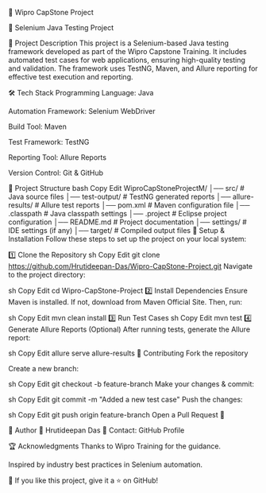 📌 Wipro CapStone Project


🚀 Selenium Java Testing Project


📜 Project Description
This project is a Selenium-based Java testing framework developed as part of the Wipro Capstone Training. It includes automated test cases for web applications, ensuring high-quality testing and validation. The framework uses TestNG, Maven, and Allure reporting for effective test execution and reporting.

🛠 Tech Stack
Programming Language: Java

Automation Framework: Selenium WebDriver

Build Tool: Maven

Test Framework: TestNG

Reporting Tool: Allure Reports

Version Control: Git & GitHub

📂 Project Structure
bash
Copy
Edit
WiproCapStoneProjectM/
│── src/                    # Java source files
│── test-output/             # TestNG generated reports
│── allure-results/          # Allure test reports
│── pom.xml                  # Maven configuration file
│── .classpath               # Java classpath settings
│── .project                 # Eclipse project configuration
│── README.md                # Project documentation
│── settings/                # IDE settings (if any)
│── target/                  # Compiled output files
🚀 Setup & Installation
Follow these steps to set up the project on your local system:

1️⃣ Clone the Repository
sh
Copy
Edit
git clone https://github.com/Hrutideepan-Das/Wipro-CapStone-Project.git
Navigate to the project directory:

sh
Copy
Edit
cd Wipro-CapStone-Project
2️⃣ Install Dependencies
Ensure Maven is installed. If not, download from Maven Official Site.
Then, run:

sh
Copy
Edit
mvn clean install
3️⃣ Run Test Cases
sh
Copy
Edit
mvn test
4️⃣ Generate Allure Reports (Optional)
After running tests, generate the Allure report:

sh
Copy
Edit
allure serve allure-results
📝 Contributing
Fork the repository

Create a new branch:

sh
Copy
Edit
git checkout -b feature-branch
Make your changes & commit:

sh
Copy
Edit
git commit -m "Added a new test case"
Push the changes:

sh
Copy
Edit
git push origin feature-branch
Open a Pull Request 🚀

📌 Author
👤 Hrutideepan Das
📧 Contact: GitHub Profile

🏆 Acknowledgments
Thanks to Wipro Training for the guidance.

Inspired by industry best practices in Selenium automation.

🌟 If you like this project, give it a ⭐ on GitHub!
